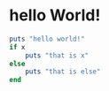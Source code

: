 # hello World!

```ruby
puts "hello world!"
if x
    puts "that is x"
else
    puts "that is else"
end
```
